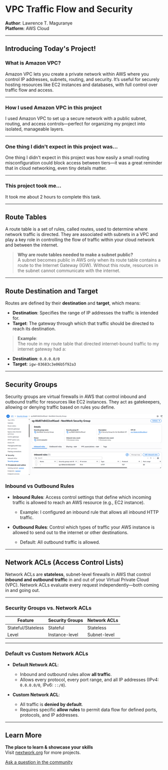 # VPC Traffic Flow and Security

**Author**: Lawrence T. Maguranye  
**Platform**: AWS Cloud

---

## Introducing Today's Project!

### What is Amazon VPC?

Amazon VPC lets you create a private network within AWS where you control IP addresses, subnets, routing, and security. It’s useful for securely hosting resources like EC2 instances and databases, with full control over traffic flow and access.

---

### How I used Amazon VPC in this project

I used Amazon VPC to set up a secure network with a public subnet, routing, and access controls—perfect for organizing my project into isolated, manageable layers.

---

### One thing I didn't expect in this project was...

One thing I didn't expect in this project was how easily a small routing misconfiguration could block access between tiers—it was a great reminder that in cloud networking, even tiny details matter.

---

### This project took me...

It took me about 2 hours to complete this task.

---

## Route Tables

A route table is a set of rules, called routes, used to determine where network traffic is directed. They are associated with subnets in a VPC and play a key role in controlling the flow of traffic within your cloud network and between the internet.

> **Why are route tables needed to make a subnet public?**  
A subnet becomes public in AWS only when its route table contains a route to the Internet Gateway (IGW). Without this route, resources in the subnet cannot communicate with the internet.

---

## Route Destination and Target

Routes are defined by their **destination** and **target**, which means:

- **Destination**: Specifies the range of IP addresses the traffic is intended for.
- **Target**: The gateway through which that traffic should be directed to reach its destination.

> **Example**:  
The route in my route table that directed internet-bound traffic to my internet gateway had a:
- **Destination**: `0.0.0.0/0`  
- **Target**: `igw-03683c3e06b5f92a3`

---

## Security Groups

Security groups are virtual firewalls in AWS that control inbound and outbound traffic for resources like EC2 instances. They act as gatekeepers, allowing or denying traffic based on rules you define.

![My Security Group Diagram](https://github.com/lawrencemaguranye/AWS-x-Networking-Project/blob/main/images/Security%20Group.png)


### Inbound vs Outbound Rules

- **Inbound Rules**: Access control settings that define which incoming traffic is allowed to reach an AWS resource (e.g., EC2 instance).
  - Example: I configured an inbound rule that allows all inbound HTTP traffic.

- **Outbound Rules**: Control which types of traffic your AWS instance is allowed to send out to the internet or other destinations.
  - Default: All outbound traffic is allowed.

---

## Network ACLs (Access Control Lists)

Network ACLs are **stateless**, subnet-level firewalls in AWS that control **inbound and outbound traffic** in and out of your Virtual Private Cloud (VPC). Network ACLs evaluate every request independently—both coming in and going out.

---

### Security Groups vs. Network ACLs

| Feature            | Security Groups | Network ACLs      |
|--------------------|------------------|--------------------|
| Stateful/Stateless | Stateful         | Stateless          |
| Level              | Instance-level   | Subnet-level       |

---

### Default vs Custom Network ACLs

- **Default Network ACL**:
  - Inbound and outbound rules allow **all traffic**.
  - Allows every protocol, every port range, and all IP addresses (IPv4: `0.0.0.0/0`, IPv6: `::/0`).

- **Custom Network ACL**:
  - All traffic is **denied by default**.
  - Requires specific **allow rules** to permit data flow for defined ports, protocols, and IP addresses.

---

## Learn More

**The place to learn & showcase your skills**  
Visit [nextwork.org](https://nextwork.org) for more projects.

[Ask a question in the community](https://community.nextwork.org/c/i-have-a-question?automatic_login=true)

